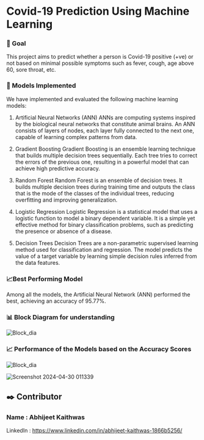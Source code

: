 # **Covid-19 Prediction Using Machine Learning**

### 🎯 Goal
This project aims to predict whether a person is Covid-19 positive (+ve) or not based on minimal possible symptoms such as fever, cough, age above 60, sore throat, etc.

### 🚀 Models Implemented
We have implemented and evaluated the following machine learning models:

1. Artificial Neural Networks (ANN)
ANNs are computing systems inspired by the biological neural networks that constitute animal brains. An ANN consists of layers of nodes, each layer fully connected to the next one, capable of learning complex patterns from data.

2. Gradient Boosting
Gradient Boosting is an ensemble learning technique that builds multiple decision trees sequentially. Each tree tries to correct the errors of the previous one, resulting in a powerful model that can achieve high predictive accuracy.

3. Random Forest
Random Forest is an ensemble of decision trees. It builds multiple decision trees during training time and outputs the class that is the mode of the classes of the individual trees, reducing overfitting and improving generalization.

4. Logistic Regression
Logistic Regression is a statistical model that uses a logistic function to model a binary dependent variable. It is a simple yet effective method for binary classification problems, such as predicting the presence or absence of a disease.

5. Decision Trees
Decision Trees are a non-parametric supervised learning method used for classification and regression. The model predicts the value of a target variable by learning simple decision rules inferred from the data features.

### 📈Best Performing Model
Among all the models, the Artificial Neural Network (ANN) performed the best, achieving an accuracy of 95.77%.

### 📊 Block Diagram for understanding
![Block_dia](https://github.com/jeet-Abhi123/Road-Safety-Data-Analysis-Power-BI-/assets/143840497/4c5c2705-505b-4ab6-8357-4f0a39cfd64c)

### 📈 Performance of the Models based on the Accuracy Scores
![Block_dia](https://github.com/jeet-Abhi123/Road-Safety-Data-Analysis-Power-BI-/assets/143840497/4c5c2705-505b-4ab6-8357-4f0a39cfd64c)

![Screenshot 2024-04-30 011339](https://github.com/jeet-Abhi123/Road-Safety-Data-Analysis-Power-BI-/assets/143840497/7ccd6132-46f1-4ef6-8310-2537034d1f66)

## ✒️ Contributor

### Name : Abhijeet Kaithwas
LinkedIn : https://www.linkedin.com/in/abhijeet-kaithwas-1866b5256/

